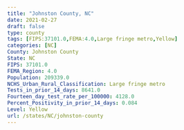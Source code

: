 ```yaml
---
title: "Johnston County, NC"
date: 2021-02-27
draft: false
type: county
tags: [FIPS:37101.0,FEMA:4.0,Large fringe metro,Yellow]
categories: [NC]
County: Johnston County
State: NC
FIPS: 37101.0
FEMA_Region: 4.0
Population: 209339.0
NCHS_Urban_Rural_Classification: Large fringe metro
Tests_in_prior_14_days: 8641.0
Fourteen_day_test_rate_per_100000: 4128.0
Percent_Positivity_in_prior_14_days: 0.084
Level: Yellow
url: /states/NC/johnston-county
---
```




